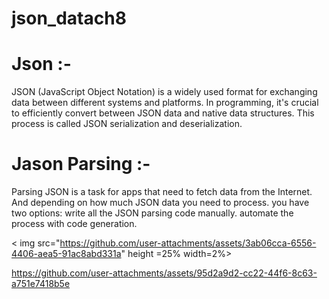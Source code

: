 # json_datach8

# Json :-

JSON (JavaScript Object Notation) is a widely used format for exchanging data between different systems and platforms.
In programming, it's crucial to efficiently convert between JSON data and native data structures.
This process is called JSON serialization and deserialization.
# Jason Parsing :-

Parsing JSON is a task for apps that need to fetch data from the Internet.
And depending on how much JSON data you need to process.
you have two options: write all the JSON parsing code manually. automate the process with code generation.


< img src="https://github.com/user-attachments/assets/3ab06cca-6556-4406-aea5-91ac8abd331a" height =25% width=2%>

https://github.com/user-attachments/assets/95d2a9d2-cc22-44f6-8c63-a751e7418b5e

